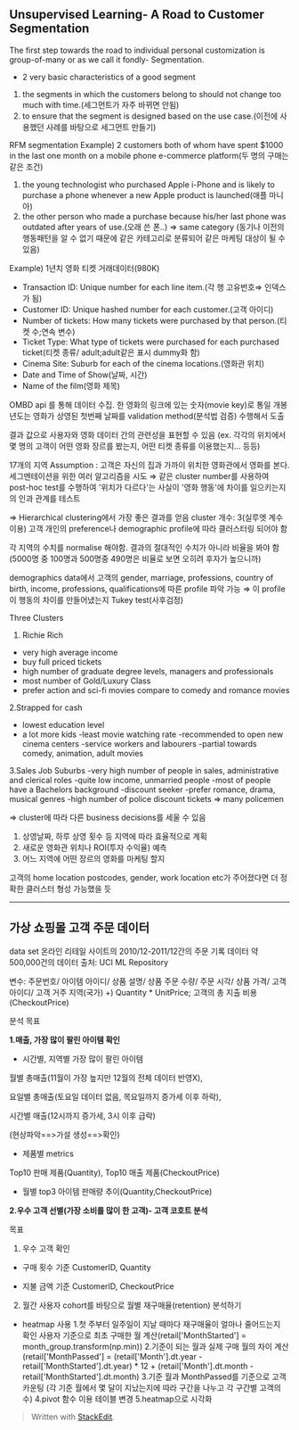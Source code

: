 ## Unsupervised Learning- A Road to Customer Segmentation ##
 
The first step towards the road to individual personal customization is group-of-many or as we call it fondly- Segmentation.

 - 2 very basic characteristics of a good segment
1. the segments in which the customers belong to should not change too much with time.(세그먼트가 자주 바뀌면 안됨)
2.  to ensure that the segment is designed based on the use case.(이전에 사용했던 사례를 바탕으로 세그먼트 만들기)

RFM segmentation 
Example) 2 customers both of whom have spent $1000 in the last one month on a mobile phone e-commerce platform(두 명의 구매는 같은 조건)
1. the young technologist who purchased Apple i-Phone and is likely to purchase a phone whenever a new Apple product is launched(애플 마니아)
2. the other person who made a purchase because his/her last phone was outdated after years of use.(오래 쓴 폰..)
⇒ same category (동기나 이전의 행동패턴을 알 수 없기 때문에 같은 카테고리로 분류되어 같은 마케팅 대상이 될 수 있음)

Example)
1년치 영화 티켓 거래데이터(980K) 
- Transaction ID: Unique number for each line item.(각 행 고유번호⇒ 인덱스가 됨)
- Customer ID: Unique hashed number for each customer.(고객 아이디)
- Number of tickets: How many tickets were purchased by that person.(티켓 수;연속 변수)
- Ticket Type: What type of tickets were purchased for each purchased ticket(티켓 종류/ adult;adult같은 표시 dummy화 함)
- Cinema Site: Suburb for each of the cinema locations.(영화관 위치)
- Date and Time of Show(날짜, 시간)
- Name of the film(영화 제목)

OMBD api 를 통해 데이터 수집. 한 영화의 링크에 있는 숫자(movie key)로 통일
개봉 년도는 영화가 상영된 첫번째 날짜를 validation method(분석법 검증) 수행해서 도출

결과 값으로 사용자와 영화 데이터 간의 관련성을 표현할 수 있음 
(ex. 각각의 위치에서 몇 명의 고객이 어떤 영화 장르를 봤는지, 어떤 티켓 종류를 이용했는지... 등등)

17개의 지역
Assumption : 고객은 자신의 집과 가까이 위치한 영화관에서 영화를 본다.
세그멘테이션을 위한 여러 알고리즘을 시도
⇒ 같은 cluster number를 사용하여 post-hoc test를 수행하여 '위치가 다르다'는 사실이 '영화 행동'에 차이를 일으키는지의 인과 관계를 테스트

⇒ Hierarchical clustering에서 가장 좋은 결과를 얻음
cluster 개수: 3(실루엣 계수 이용)
고객 개인의 preference나 demographic profile에 따라 클러스터링 되어야 함

각 지역의 수치를 normalise 해야함. 결과의 절대적인 수치가 아니라 비율을 봐야 함(5000명 중 100명과 500명중 490명은 비율로 보면 오히려 후자가 높으니까)

demographics data에서 고객의 gender, marriage, professions, country of birth, income, professions, qualifications에 따른 profile 파악 가능
⇒ 이 profile이 행동의 차이를 만들어냈는지 Tukey test(사후검정)

Three Clusters
1. Richie Rich
- very high average income
- buy full priced tickets
- high number of graduate degree levels, managers and professionals
- most number of Gold/Luxury Class
- prefer action and sci-fi movies compare to comedy and romance movies

2.Strapped for cash
- lowest education level
- a lot more kids
-least movie watching rate
-recommended to open new cinema centers 
-service workers and labourers
-partial towards comedy, animation, adult movies

3.Sales Job Suburbs
-very high number of people in sales, administrative and clerical roles
-quite low income, unmarried people
-most of people have a Bachelors background
-discount seeker
-prefer romance, drama, musical genres
-high number of police discount tickets ⇒ many policemen

⇒ cluster에 따라 다른 business decisions를 세울 수 있음
1. 상영날짜, 하루 상영 횟수 등 지역에 따라 효율적으로 계획
2. 새로운 영화관 위치나 ROI(투자 수익율) 예측
3. 어느 지역에 어떤 장르의 영화를 마케팅 할지

고객의 home location postcodes, gender, work location etc가 주어졌다면 더 정확한 클러스터 형성 가능했을 듯

----------
## 가상 쇼핑몰 고객 주문 데이터 ##
data set
온라인 리테일 사이트의 2010/12-2011/12간의 주문 기록 데이터
약 500,000건의 데이터
출처: UCI ML Repository

변수: 주문번호/ 아이템 아이디/ 상품 설명/ 상품 주문 수량/ 주문 시각/ 상품 가격/ 고객 아이디/ 고객 거주 지역(국가)
+) Quantity * UnitPrice; 고객의 총 지출 비용(CheckoutPrice)


분석 목표

**1.매출, 가장 많이 팔린 아이템 확인**

 - 시간별, 지역별 가장 많이 팔린 아이템

월별 총매출(11월이 가장 높지만 12월의 전체 데이터 반영X), 

요일별 총매출(토요일 데이터 없음, 목요일까지 증가세 이후 하락), 

시간별 매출(12시까지 증가세, 3시 이후 급락)

(현상파악==>가설 생성==>확인)

- 제품별 metrics 

Top10 판매 제품(Quantity), Top10 매출 제품(CheckoutPrice)


 - 월별 top3 아이템 판매량 추이(Quantity,CheckoutPrice)


**2.우수 고객 선별(가장 소비를 많이 한 고객)- 고객 코호트 분석**

목표

1. 우수 고객 확인

- 구매 횟수 기준 CustomerID, Quantity

 -  지불 금액 기준 CustomerID, CheckoutPrice


2. 월간 사용자 cohort를 바탕으로 월별 재구매율(retention) 분석하기

- heatmap 사용
1.첫 주부터 일주일이 지날 때마다 재구매율이 얼마나 줄어드는지 확인
사용자 기준으로 최초 구매한 월 계산(retail['MonthStarted'] = month_group.transform(np.min))
2.기준이 되는 월과 실제 구매 월의 차이 계산
(retail['MonthPassed'] = (retail['Month'].dt.year - retail['MonthStarted'].dt.year) * 12 + (retail['Month'].dt.month - retail['MonthStarted'].dt.month)
3.기준 월과 MonthPassed를 기준으로 고객 카운팅
(각 기준 월에서 몇 달이 지났는지에 따라 구간을 나누고 각 구간별 고객의 수)
4.pivot 함수 이용 테이블 변경
5.heatmap으로 시각화

> Written with [StackEdit](https://stackedit.io/).
